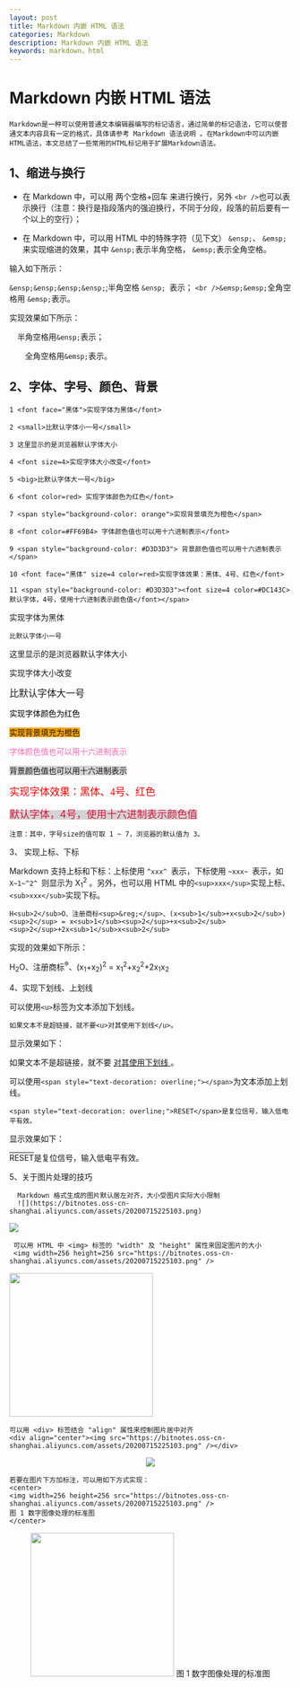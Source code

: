 ```yaml
---
layout: post
title: Markdown 内嵌 HTML 语法
categories: Markdown
description: Markdown 内嵌 HTML 语法
keywords: markdown，html
---
```

# Markdown 内嵌 HTML 语法

    Markdown是一种可以使用普通文本编辑器编写的标记语言，通过简单的标记语法，它可以使普通文本内容具有一定的格式，具体请参考 Markdown 语法说明 。在Markdown中可以内嵌HTML语法，本文总结了一些常用的HTML标记用于扩展Markdown语法。

## 1、缩进与换行

* 在 Markdown 中，可以用 两个空格+回车 来进行换行，另外 ``` <br /> ```也可以表示换行（注意：换行是指段落内的强迫换行，不同于分段，段落的前后要有一个以上的空行）；

* 在 Markdown 中，可以用 HTML 中的特殊字符（见下文） ``` &ensp; ```、 ``` &emsp; ```来实现缩进的效果，其中 ``` &ensp; ```表示半角空格， ``` &emsp; ```表示全角空格。

输入如下所示：

 ```&ensp;&ensp;&ensp;&ensp;```;半角空格 ```&ensp; ```表示； ```<br />&emsp;&emsp;```全角空格用 ```&emsp;```表示。

 实现效果如下所示：

&ensp;&ensp;半角空格用```&ensp;```表示；

&emsp;&emsp;全角空格用```&emsp;```表示。

## 2、字体、字号、颜色、背景

  ```1 <font face="黑体">实现字体为黑体</font>```
  
  ```2 <small>比默认字体小一号</small>```
 
  ```3 这里显示的是浏览器默认字体大小```
  
  ```4 <font size=4>实现字体大小改变</font>```
  
  ```5 <big>比默认字体大一号</big>```
  
  ```6 <font color=red> 实现字体颜色为红色</font>```
  
  ```7 <span style="background-color: orange">实现背景填充为橙色</span>```
  
  ```8 <font color=#FF69B4> 字体颜色值也可以用十六进制表示</font>```
  
  ```9 <span style="background-color: #D3D3D3"> 背景颜色值也可以用十六进制表示</span>```
  
  ```10 <font face="黑体" size=4 color=red>实现字体效果：黑体、4号、红色</font>```
  
  ```11 <span style="background-color: #D3D3D3"><font size=4 color=#DC143C>默认字体，4号，使用十六进制表示颜色值</font></span>```

<font face="黑体">实现字体为黑体</font>

<small> 比默认字体小一号 </small>

这里显示的是浏览器默认字体大小

实现字体大小改变

<big> 比默认字体大一号 </big>

<font color=红色> 实现字体颜色为红色 </font>

<span style="background-color: orange"> 实现背景填充为橙色 </span>

<font color=#FF69B4> 字体颜色值也可以用十六进制表示 </font>

<span style="background-color: #D3D3D3"> 背景颜色值也可以用十六进制表示 </span>

<font face="黑体" size=4 color=red> 实现字体效果：黑体、4号、红色 </font>

<span style="background-color: #D3D3D3"><font size=4 color=#DC143C> 默认字体，4号，使用十六进制表示颜色值 </font> </span>

    注意：其中，字号size的值可取 1 ~ 7，浏览器的默认值为 3。

3、 实现上标、下标

Markdown 支持上标和下标：上标使用 ```^xxx^ ```表示，下标使用 ```~xxx~ ```表示，如 ```X~1~^2^ ```则显示为 X<sub>1</sub><sup>2</sup> 。另外，也可以用 HTML 中的```<sup>xxx</sup>```实现上标、```<sub>xxx</sub>```实现下标。

    H<sub>2</sub>O、注册商标<sup>&reg;</sup>、(x<sub>1</sub>+x<sub>2</sub>)<sup>2</sup> = x<sub>1</sub><sup>2</sup>+x<sub>2</sub><sup>2</sup>+2x<sub>1</sub>x<sub>2</sub>

实现的效果如下所示：

H<sub>2</sub>O、注册商标<sup>&reg;</sup>、(x<sub>1</sub>+x<sub>2</sub>)<sup>2</sup> = x<sub>1</sub><sup>2</sup>+x<sub>2</sub><sup>2</sup>+2x<sub>1</sub>x<sub>2</sub>

4、实现下划线、上划线

可以使用```<u>```标签为文本添加下划线。

    如果文本不是超链接，就不要<u>对其使用下划线</u>。

显示效果如下：

如果文本不是超链接，就不要 <u> 对其使用下划线 </u> 。

可以使用```<span style="text-decoration: overline;"></span>```为文本添加上划线。

    <span style="text-decoration: overline;">RESET</span>是复位信号，输入低电平有效。

显示效果如下：

<span style="text-decoration: overline;">RESET</span>是复位信号，输入低电平有效。

5、关于图片处理的技巧
     
      Markdown 格式生成的图片默认居左对齐，大小受图片实际大小限制
      ![](https://bitnotes.oss-cn-shanghai.aliyuncs.com/assets/20200715225103.png)

![](https://bitnotes.oss-cn-shanghai.aliyuncs.com/assets/20200715225103.png)

     可以用 HTML 中 <img> 标签的 "width" 及 "height" 属性来固定图片的大小
     <img width=256 height=256 src="https://bitnotes.oss-cn-shanghai.aliyuncs.com/assets/20200715225103.png" />

<img width=256 height=256 src="https://bitnotes.oss-cn-shanghai.aliyuncs.com/assets/20200715225103.png" />

    可以用 <div> 标签结合 "align" 属性来控制图片居中对齐
    <div align="center"><img src="https://bitnotes.oss-cn-shanghai.aliyuncs.com/assets/20200715225103.png" /></div>

 <div align="center"><img src="https://bitnotes.oss-cn-shanghai.aliyuncs.com/assets/20200715225103.png" /></div>

    若要在图片下方加标注，可以用如下方式实现：
    <center>
    <img width=256 height=256 src="https://bitnotes.oss-cn-shanghai.aliyuncs.com/assets/20200715225103.png" />
    图 1 数字图像处理的标准图
    </center>

<center>
<img width=256 height=256 src="https://bitnotes.oss-cn-shanghai.aliyuncs.com/assets/20200715225103.png" />
图 1 数字图像处理的标准图
</center>


